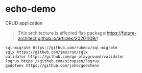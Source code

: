# echo-demo
CRUD application
> This architecture is affected flat-package(https://future-architect.github.io/articles/20201109/)

```
sql-migrate https://github.com/rubenv/sql-migrate
sqlx https://github.com/jmoiron/sqlx
validator https://github.com/go-playground/validator
logrus https://github.com/sirupsen/logrus
godotenv https://github.com/joho/godotenv
```